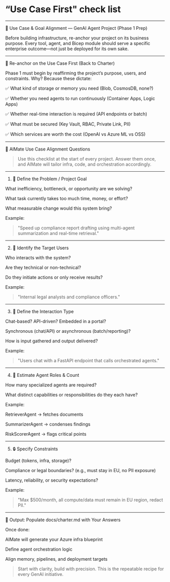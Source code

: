 # “Use Case First" check list 

---

🧭 Use Case & Goal Alignment — GenAI Agent Project (Phase 1 Prep)

Before building infrastructure, re-anchor your project on its business purpose. Every tool, agent, and Bicep module should serve a specific enterprise outcome—not just be deployed for its own sake.


---

🔁 Re-anchor on the Use Case First (Back to Charter)

Phase 1 must begin by reaffirming the project’s purpose, users, and constraints. Why? Because these dictate:

✅ What kind of storage or memory you need (Blob, CosmosDB, none?)

✅ Whether you need agents to run continuously (Container Apps, Logic Apps)

✅ Whether real-time interaction is required (API endpoints or batch)

✅ What must be secured (Key Vault, RBAC, Private Link, PII)

✅ Which services are worth the cost (OpenAI vs Azure ML vs OSS)



---

🧠 AIMate Use Case Alignment Questions

> Use this checklist at the start of every project. Answer them once, and AIMate will tailor infra, code, and orchestration accordingly.




---

1. 🎯 Define the Problem / Project Goal

What inefficiency, bottleneck, or opportunity are we solving?

What task currently takes too much time, money, or effort?

What measurable change would this system bring?


Example:

> "Speed up compliance report drafting using multi-agent summarization and real-time retrieval."




---

2. 👥 Identify the Target Users

Who interacts with the system?

Are they technical or non-technical?

Do they initiate actions or only receive results?


Example:

> "Internal legal analysts and compliance officers."




---

3. 🔁 Define the Interaction Type

Chat-based? API-driven? Embedded in a portal?

Synchronous (chat/API) or asynchronous (batch/reporting)?

How is input gathered and output delivered?


Example:

> "Users chat with a FastAPI endpoint that calls orchestrated agents."




---

4. 🧠 Estimate Agent Roles & Count

How many specialized agents are required?

What distinct capabilities or responsibilities do they each have?


Example:

RetrieverAgent → fetches documents

SummarizerAgent → condenses findings

RiskScorerAgent → flags critical points



---

5. 🔒 Specify Constraints

Budget (tokens, infra, storage)?

Compliance or legal boundaries? (e.g., must stay in EU, no PII exposure)

Latency, reliability, or security expectations?


Example:

> "Max $500/month, all compute/data must remain in EU region, redact PII."




---

📄 Output: Populate docs/charter.md with Your Answers

Once done:

AIMate will generate your Azure infra blueprint

Define agent orchestration logic

Align memory, pipelines, and deployment targets


> Start with clarity, build with precision. This is the repeatable recipe for every GenAI initiative.



